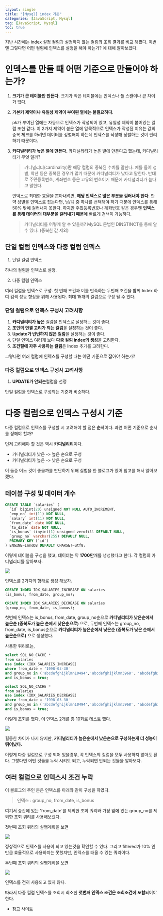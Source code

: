 ```yaml
---
layout: single
title: "[Mysql] index 기준"
categories: [JavaScript, Mysql]
tag: [JavaScript, Mysql]
toc: true
---
```


지난 시간에는 index 설정 컬럼과 설정하지 않는 컬럼의 조회 결과를 비교 해봤다. 이번엔 그렇다면 어떤 컬럼에 인덱스를 설정을 해야 하는가? 에 대해 알아보겠다.

# 인덱스를 만들 때 어떤 기준으로 만들어야 하는가?

1. **크기가 큰 테이블만 만든다.**
   크기가 작은 테이블에는 인덱스나 풀 스캔이나 큰 차이가 없다.

2. **기본키 제약이나 유일성 제약이 부여된 열에는 불필요하다.**

   pk가 부여된 열에는 자동으로 인덱스가 작성되어 있고, 유일성 제약이 붙어있는 컬럼 또한 같다. 이 2가지 제약이 붙은 열에 암묵적으로 인덱스가 작성된 이유는 값의 중복 체크를 하려면 데이터를 정렬해야 하는데 인덱스를 작성해 정렬하는 것이 편리하기 때문이다.

3. **카디널리티가 높은 열에 만든다.**
   카디널리티가 높은 열에 만든다고 했는데, 카디널리티가 무엇 일까?

   > 카디널리티(cardinality)란 해당 컬럼의 중복된 수치를 말한다. 예를 들어 성별, 학년 등은 중복된 경우가 많기 때문에 카디널리티가 낮다고 말한다. 반대로 주민등록번호, 계좌번호 등은 고유의 번호이기 때문에 카디널리티가 높다고 말한다.

   인덱스로 최대한 효율을 뽑아내려면, **해당 인덱스로 많은 부분을 걸러내야 한다.** 만약 성별을 인덱스로 잡는다면, 남/녀 중 하나를 선택해야 하기 때문에 인덱스를 통해 50% 밖에 걸러내지 못한다. 하지만 주민등록번호나 계좌번호 같은 경우엔 **인덱스를 통해 데이터의 대부분을 걸러내기 때문에** 빠르게 검색이 가능하다.

   > 카디널리티를 어떻게 알 수 있을까? MySQL 문법인 DINSTINCT를 통해 알 수 있다. (중복한 값 제외)

## 단일 컬럼 인덱스와 다중 컬럼 인덱스

1. 단일 컬럼 인덱스

하나의 컬럼을 인덱스로 설정.

2. 다중 컬럼 인덱스

여러 컬럼을 인덱스로 구성. 첫 번째 조건과 이를 만족하는 두번째 조건을 함께 Index 하여 검색 성능 향상을 위해 사용된다. 최대 15개의 컬럼으로 구성 될 수 있다.

### 단일 컬럼으로 인덱스 구성시 고려사항

1. **카디널리티가 높은** 컬럼을 인덱스로 설정하는 것이 좋다.
2. **조인의 연결 고리가 되는 컬럼**을 설정하는 것이 좋다.
3. **Update가 빈번하지 않은 컬럼**을 설정하는 것이 좋다.
4. 단일 인덱스 여러개 보다 **다중 컬럼 index의 생성**을 고려한다.
5. **조건절에 자주 사용하는 컬럼**은 Index 추가를 고려한다.

그렇다면 여러 컬럼에 인덱스를 구성할 때는 어떤 기준으로 잡아야 하는가?

### 다중 컬럼으로 인덱스 구성시 고려사항

1. **UPDATE가 안되는**컬럼을 선정

단일 컬럼을 인덱스로 구성되는 기준과 비슷하다.

# 다중 컬럼으로 인덱스 구성시 기준

다중 컬럼으로 인덱스를 구성할 시 고려해야 할 점은 **순서**이다. 과연 어떤 기준으로 순서를 정해야 할까?

먼저 고려해야 할 것은 역시 **카디널리티**이다.

- 카디널리티가 낮은 -> 높은 순으로 구성
- 카디널리티가 높은 -> 낮은 순으로 구성

이 둘중 어느 것이 좋을까를 판단하기 위해 실험을 한 블로그가 있어 참고를 해서 알아보겠다.

## 테이블 구성 및 데이터 개수

```sql
CREATE TABLE `salaries` (
  `id` bigint(20) unsigned NOT NULL AUTO_INCREMENT,
  `emp_no` int(11) NOT NULL,
  `salary` int(11) NOT NULL,
  `from_date` date NOT NULL,
  `to_date` date NOT NULL,
  `is_bonus` tinyint(1) unsigned zerofill DEFAULT NULL,
  `group_no` varchar(255) DEFAULT NULL,
  PRIMARY KEY (`id`)
) ENGINE=InnoDB DEFAULT CHARSET=utf8;
```

이렇게 테이블을 구성을 했고, 데이터는 약 **1700만**개를 생성했다고 한다.
각 컬럼의 카디널리티를 알아보자.

<img src="/assets/images/index-11.png">

인덱스를 2가지의 형태로 생성 해보자.

```sql
CREATE INDEX IDX_SALARIES_INCREASE ON salaries
(is_bonus, from_date, group_no);

CREATE INDEX IDX_SALARIES_DECREASE ON salaries
(group_no, from_date, is_bonus);
```

첫번째 인덱스는 is_bonus, from_date, group_no순으로 **카디널리티가 낮은순에서 높은순 (중복도가 높은 순에서 낮은순으로)** 으로, 두번째 인덱스는 group_no, from_date, is_bonus순으로 **카디널리티가 높은순에서 낮은순 (중복도가 낮은 순에서 높은순으로)** 으로 생성했다.

사용한 쿼리로는,

```sql
select SQL_NO_CACHE *
from salaries
use index (IDX_SALARIES_INCREASE)
where from_date = '1998-03-30'
and group_no in ('abcdefghijklmn10494','abcdefghijklmn3968', 'abcdefghijklmn11322', 'abcdefghijklmn13902', 'abcdefghijklmn100', 'abcdefghijklmn10406')
and is_bonus = true;

select SQL_NO_CACHE *
from salaries
use index (IDX_SALARIES_DECREASE)
where from_date = '1998-03-30'
and group_no in ('abcdefghijklmn10494','abcdefghijklmn3968', 'abcdefghijklmn11322', 'abcdefghijklmn13902', 'abcdefghijklmn100', 'abcdefghijklmn10406')
and is_bonus = true;
```

이렇게 조회를 했다. 이 인덱스 2개를 총 10회로 테스트 했다.

<img src="/assets/images/index-12.png">

월등한 차이가 나지 않지만, **카디널리티가 높은순에서 낮은순으로 구성하는게 더 성능이 뛰어났다.**

이렇게 다중 컬럼으로 구성 되어 있을경우, 꼭 인덱스의 컬럼을 모두 사용하지 않아도 된다. 그렇다면 어떤 것들을 누락 시켜도 되고, 누락되면 안되는 것들을 알아보자.

## 여러 컬럼으로 인덱스시 조건 누락

이 블로그의 주인 분은 인덱스를 아래와 같이 구성을 하였다.

> 인덱스 : group_no, from_date, is_bonus

여기서 중간에 있는 'from_date'를 제외한 조회 쿼리와 가장 앞에 있는 group_no를 제외한 조회 쿼리를 사용해보겠다.

첫번째 조회 쿼리의 실행계획을 보면

<img src="/assets/images/index-13.png">

정상적으로 인덱스를 사용이 되고 있는것을 확인할 수 있다. 그리고 filtered가 10% 인 만큼 효율적으로 사용하지는 못했지만, 인덱스를 태울 수 있는 쿼리이다.

두번째 조회 쿼리의 실행계획을 보면

<img src="/assets/images/index-14.png">

인덱스를 전혀 사용되고 있지 않다.

따라서 다중 컬럼 인덱스를 조회시 최소한 **첫번째 인덱스 조건은 조회조건에 포함**되어야 한다.

- 참고 사이트
  <a href="https://jojoldu.tistory.com/243">
